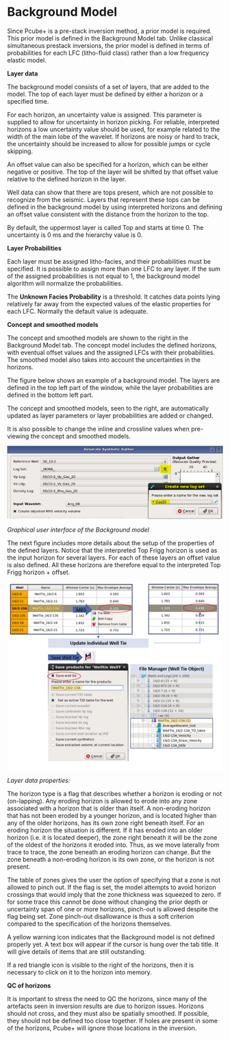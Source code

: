 # Background Model

Since Pcube+ is a pre-stack inversion method, a prior model is required. This prior model is defined in the Background Model tab. Unlike classical simultaneous prestack inversions, the prior model is defined in terms of probabilities for each LFC \(litho-fluid class\) rather than a low frequency elastic model.

**Layer data**

The background model consists of a set of layers, that are added to the model. The top of each layer must be defined by either a horizon or a specified time.

For each horizon, an uncertainty value is assigned. This parameter is supplied to allow for uncertainty in horizon picking. For reliable, interpreted horizons a low uncertainty value should be used, for example related to the width of the main lobe of the wavelet. If horizons are noisy or hard to track, the uncertainty should be increased to allow for possible jumps or cycle skipping.



An offset value can also be specified for a horizon, which can be either negative or positive. The top of the layer will be shifted by that offset value relative to the defined horizon in the layer.

Well data can show that there are tops present, which are not possible to recognize from the seismic. Layers that represent these tops can be defined in the background model by using interpreted horizons and defining an offset value consistent with the distance from the horizon to the top.

By default, the uppermost layer is called Top and starts at time 0. The uncertainty is 0 ms and the hierarchy value is 0.

**Layer Probabilities**

Each layer must be assigned litho-facies, and their probabilities must be specified. It is possible to assign more than one LFC to any layer. If the sum of the assigned probabilities is not equal to 1, the background model algorithm will normalize the probabilities.

The **Unknown Facies Probability** is a threshold. It catches data points lying relatively far away from the expected values of the elastic properties for each LFC. Normally the default value is adequate.

**Concept and smoothed models**

The concept and smoothed models are shown to the right in the Background Model tab. The concept model includes the defined horizons, with eventual offset values and the assigned LFCs with their probabilities. The smoothed model also takes into account the uncertainties in the horizons.

The figure below shows an example of a background model. The layers are defined in the top left part of the window, while the layer probabilities are defined in the bottom left part.

The concept and smoothed models, seen to the right, are automatically updated as layer parameters or layer probabilities are added or changed.

It is also possible to change the inline and crossline values when pre-viewing the concept and smoothed models.

![](../../../.gitbook/assets/image%20%2842%29.png)

_Graphical user interface of the Background model_

The next figure includes more details about the setup of the properties of the defined layers. Notice that the interpreted Top Frigg horizon is used as the input horizon for several layers. For each of these layers an offset value is also defined. All these horizons are therefore equal to the interpreted Top Frigg horizon + offset.

![](../../../.gitbook/assets/image%20%284%29.png)

_Layer data properties:_

The horizon type is a flag that describes whether a horizon is eroding or not \(on-lapping\). Any eroding horizon is allowed to erode into any zone associated with a horizon that is older than itself. A non-eroding horizon that has not been eroded by a younger horizon, and is located higher than any of the older horizons, has its own zone right beneath itself. For an eroding horizon the situation is different. If it has eroded into an older horizon \(i.e. it is located deeper\), the zone right beneath it will be the zone of the oldest of the horizons it eroded into. Thus, as we move laterally from trace to trace, the zone beneath an eroding horizon can change. But the zone beneath a non-eroding horizon is its own zone, or the horizon is not present.

The table of zones gives the user the option of specifying that a zone is not allowed to pinch out. If the flag is set, the model attempts to avoid horizon crossings that would imply that the zone thickness was squeezed to zero. If for some trace this cannot be done without changing the prior depth or uncertainty span of one or more horizons, pinch-out is allowed despite the flag being set. Zone pinch-out disallowance is thus a soft criterion compared to the specification of the horizons themselves.

A yellow warning icon indicates that the Background model is not defined properly yet. A text box will appear if the cursor is hung over the tab title. It will give details of items that are still outstanding.

If a red triangle icon is visible to the right of the horizons, then it is necessary to click on it to the horizon into memory.

**QC of horizons**

It is important to stress the need to QC the horizons, since many of the artefacts seen in inversion results are due to horizon issues. Horizons should not cross, and they must also be spatially smoothed. If possible, they should not be defined too close together. If holes are present in some of the horizons, Pcube+ will ignore those locations in the inversion.

